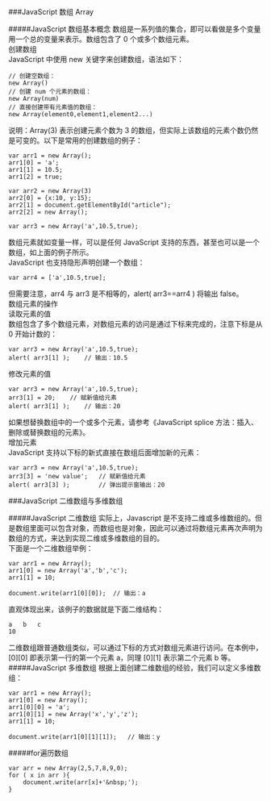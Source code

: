 ###JavaScript 数组 Array

#####JavaScript 数组基本概念
数组是一系列值的集合，即可以看做是多个变量用一个总的变量来表示。数组包含了 0 个或多个数组元素。     
创建数组       
JavaScript 中使用 new 关键字来创建数组，语法如下：       

    // 创建空数组：
    new Array()
    // 创建 num 个元素的数组：
    new Array(num)
    // 直接创建带有元素值的数组：
    new Array(element0,element1,element2...)

说明：Array(3) 表示创建元素个数为 3 的数组，但实际上该数组的元素个数仍然是可变的。以下是常用的创建数组的例子：

    var arr1 = new Array();
    arr1[0] = 'a';
    arr1[1] = 10.5;
    arr1[2] = true;
           
    var arr2 = new Array(3)
    arr2[0] = {x:10, y:15};
    arr2[1] = document.getElementById("article");
    arr2[2] = new Array();
          
    var arr3 = new Array('a',10.5,true);

数组元素就如变量一样，可以是任何 JavaScript 支持的东西，甚至也可以是一个数组，如上面的例子所示。      
JavaScript 也支持隐形声明创建一个数组：      

    var arr4 = ['a',10.5,true];

但需要注意，arr4 与 arr3 是不相等的，alert( arr3==arr4 ) 将输出 false。       
数组元素的操作       
读取元素的值       
数组包含了多个数组元素，对数组元素的访问是通过下标来完成的，注意下标是从 0 开始计数的：

    var arr3 = new Array('a',10.5,true);
    alert( arr3[1] );    // 输出：10.5

修改元素的值

    var arr3 = new Array('a',10.5,true);
    arr3[1] = 20;    // 赋新值给元素
    alert( arr3[1] );    // 输出：20

如果想替换数组中的一个或多个元素，请参考《JavaScript splice 方法：插入、删除或替换数组的元素》。        
增加元素      
JavaScript 支持以下标的新式直接在数组后面增加新的元素：        

    var arr3 = new Array('a',10.5,true);
    arr3[3] = 'new value';   // 赋新值给元素
    alert( arr3[3] );        // 弹出提示窗输出：20

###JavaScript 二维数组与多维数组

#####JavaScript 二维数组
实际上，Javascript 是不支持二维或多维数组的。但是数组里面可以包含对象，而数组也是对象，因此可以通过将数组元素再次声明为数组的方式，来达到实现二维或多维数组的目的。        
下面是一个二维数组举例：       

    var arr1 = new Array();
    arr1[0] = new Array('a','b','c');
    arr1[1] = 10;
          
    document.write(arr1[0][0]);  // 输出：a

直观体现出来，该例子的数据就是下面二维结构：

    a   b   c
    10

二维数组跟普通数组类似，可以通过下标的方式对数组元素进行访问。在本例中，[0][0] 即表示第一行的第一个元素 a，同理 [0][1] 表示第二个元素 b 等。
#####JavaScript 多维数组
根据上面创建二维数组的经验，我们可以定义多维数组：

    var arr1 = new Array();
    arr1[0] = new Array();
    arr1[0][0] = 'a';
    arr1[0][1] = new Array('x','y','z');
    arr1[1] = 10;
          
    document.write(arr1[0][1][1]);   // 输出：y

#####for遍历数组

    var arr = new Array(2,5,7,8,9,0);
    for ( x in arr ){
        document.write(arr[x]+'&nbsp;');
    }

